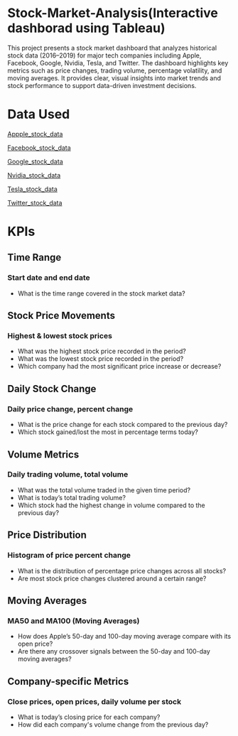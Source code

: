 # Stock-Market-Analysis(Interactive dashborad using Tableau)
This project presents a stock market dashboard that analyzes historical stock data (2016–2019) for major tech companies including Apple, Facebook, Google, Nvidia, Tesla, and Twitter. The dashboard highlights key metrics such as price changes, trading volume, percentage volatility, and moving averages. It provides clear, visual insights into market trends and stock performance to support data-driven investment decisions.
# Data Used
<a href="https://github.com/Pushkar2520/Stock-Market-Analysis/blob/main/AAPL.csv">Appple_stock_data<a/>

<a href="https://github.com/Pushkar2520/Stock-Market-Analysis/blob/main/FB.csv">Facebook_stock_data<a/>

<a href="https://github.com/Pushkar2520/Stock-Market-Analysis/blob/main/GOOGL.csv">Google_stock_data<a/>

<a href="https://github.com/Pushkar2520/Stock-Market-Analysis/blob/main/NVDA.csv">Nvidia_stock_data<a/>

<a href="https://github.com/Pushkar2520/Stock-Market-Analysis/blob/main/TSLA.csv">Tesla_stock_data<a/>

<a href="https://github.com/Pushkar2520/Stock-Market-Analysis/blob/main/TWTR.csv">Twitter_stock_data<a/>

# KPIs
## Time Range
### Start date and end date
- What is the time range covered in the stock market data?

## Stock Price Movements
### Highest & lowest stock prices
- What was the highest stock price recorded in the period?
- What was the lowest stock price recorded in the period?
- Which company had the most significant price increase or decrease?

## Daily Stock Change
### Daily price change, percent change
- What is the price change for each stock compared to the previous day?
- Which stock gained/lost the most in percentage terms today?

## Volume Metrics
### Daily trading volume, total volume
- What was the total volume traded in the given time period?
- What is today’s total trading volume?
- Which stock had the highest change in volume compared to the previous day?

## Price Distribution
### Histogram of price percent change
- What is the distribution of percentage price changes across all stocks?
- Are most stock price changes clustered around a certain range?

## Moving Averages
### MA50 and MA100 (Moving Averages)
- How does Apple’s 50-day and 100-day moving average compare with its open price?
- Are there any crossover signals between the 50-day and 100-day moving averages?

## Company-specific Metrics
### Close prices, open prices, daily volume per stock
- What is today’s closing price for each company?
- How did each company's volume change from the previous day?

